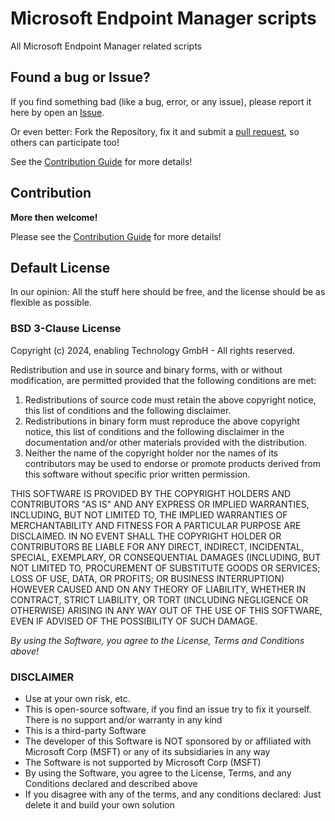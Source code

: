 # Microsoft Endpoint Manager scripts

All Microsoft Endpoint Manager related scripts

## Found a bug or Issue?

If you find something bad (like a bug, error, or any issue), please report it here by open an [Issue](https://github.com/Enatec/MicrosoftEndpointManager/issues).

Or even better: Fork the Repository, fix it and submit a [pull request](https://github.com/Enatec/MicrosoftEndpointManager/pulls), so others can participate too!

See the [Contribution Guide](CONTRIBUTING.md) for more details!

## Contribution

**More then welcome!**

Please see the [Contribution Guide](CONTRIBUTING.md) for more details!

## Default License

In our opinion: All the stuff here should be free, and the license should be as flexible as possible.

### BSD 3-Clause License

Copyright (c) 2024, enabling Technology GmbH - All rights reserved.

Redistribution and use in source and binary forms, with or without modification, are permitted provided that the following conditions are met:

1. Redistributions of source code must retain the above copyright notice, this list of conditions and the following disclaimer.
2. Redistributions in binary form must reproduce the above copyright notice, this list of conditions and the following disclaimer in the documentation and/or other materials provided with the distribution.
3. Neither the name of the copyright holder nor the names of its contributors may be used to endorse or promote products derived from this software without specific prior written permission.

THIS SOFTWARE IS PROVIDED BY THE COPYRIGHT HOLDERS AND CONTRIBUTORS "AS IS" AND ANY EXPRESS OR IMPLIED WARRANTIES, INCLUDING, BUT NOT LIMITED TO, THE IMPLIED WARRANTIES OF MERCHANTABILITY AND FITNESS FOR A PARTICULAR PURPOSE ARE DISCLAIMED. IN NO EVENT SHALL THE COPYRIGHT HOLDER OR CONTRIBUTORS BE LIABLE FOR ANY DIRECT, INDIRECT, INCIDENTAL, SPECIAL, EXEMPLARY, OR CONSEQUENTIAL DAMAGES (INCLUDING, BUT NOT LIMITED TO, PROCUREMENT OF SUBSTITUTE GOODS OR SERVICES; LOSS OF USE, DATA, OR PROFITS; OR BUSINESS INTERRUPTION) HOWEVER CAUSED AND ON ANY THEORY OF LIABILITY, WHETHER IN CONTRACT, STRICT LIABILITY, OR TORT (INCLUDING NEGLIGENCE OR OTHERWISE) ARISING IN ANY WAY OUT OF THE USE OF THIS SOFTWARE, EVEN IF ADVISED OF THE POSSIBILITY OF SUCH DAMAGE.

_By using the Software, you agree to the License, Terms and Conditions above!_

### DISCLAIMER

- Use at your own risk, etc.
- This is open-source software, if you find an issue try to fix it yourself. There is no support and/or warranty in any kind
- This is a third-party Software
- The developer of this Software is NOT sponsored by or affiliated with Microsoft Corp (MSFT) or any of its subsidiaries in any way
- The Software is not supported by Microsoft Corp (MSFT)
- By using the Software, you agree to the License, Terms, and any Conditions declared and described above
- If you disagree with any of the terms, and any conditions declared: Just delete it and build your own solution
